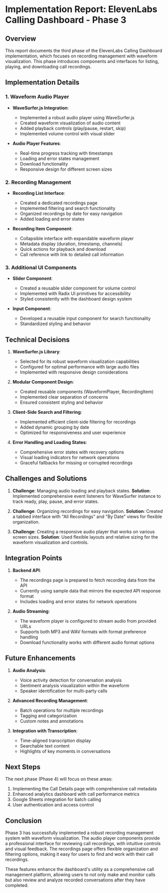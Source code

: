 # Implementation Report: ElevenLabs Calling Dashboard - Phase 3

## Overview
This report documents the third phase of the ElevenLabs Calling Dashboard implementation, which focuses on recording management with waveform visualization. This phase introduces components and interfaces for listing, playing, and downloading call recordings.

## Implementation Details

### 1. Waveform Audio Player

- **WaveSurfer.js Integration**:
  - Implemented a robust audio player using WaveSurfer.js
  - Created waveform visualization of audio content
  - Added playback controls (play/pause, restart, skip)
  - Implemented volume control with visual slider

- **Audio Player Features**:
  - Real-time progress tracking with timestamps
  - Loading and error states management
  - Download functionality
  - Responsive design for different screen sizes

### 2. Recording Management

- **Recording List Interface**:
  - Created a dedicated recordings page
  - Implemented filtering and search functionality
  - Organized recordings by date for easy navigation
  - Added loading and error states

- **Recording Item Component**:
  - Collapsible interface with expandable waveform player
  - Metadata display (duration, timestamp, channels)
  - Quick actions for playback and download
  - Call reference with link to detailed call information

### 3. Additional UI Components

- **Slider Component**:
  - Created a reusable slider component for volume control
  - Implemented with Radix UI primitives for accessibility
  - Styled consistently with the dashboard design system

- **Input Component**:
  - Developed a reusable input component for search functionality
  - Standardized styling and behavior

## Technical Decisions

1. **WaveSurfer.js Library**:
   - Selected for its robust waveform visualization capabilities
   - Configured for optimal performance with large audio files
   - Implemented with responsive design considerations

2. **Modular Component Design**:
   - Created reusable components (WaveformPlayer, RecordingItem)
   - Implemented clear separation of concerns
   - Ensured consistent styling and behavior

3. **Client-Side Search and Filtering**:
   - Implemented efficient client-side filtering for recordings
   - Added dynamic grouping by date
   - Optimized for responsiveness and user experience

4. **Error Handling and Loading States**:
   - Comprehensive error states with recovery options
   - Visual loading indicators for network operations
   - Graceful fallbacks for missing or corrupted recordings

## Challenges and Solutions

1. **Challenge**: Managing audio loading and playback states.
   **Solution**: Implemented comprehensive event listeners for WaveSurfer instance to track ready, play, pause, and error states.

2. **Challenge**: Organizing recordings for easy navigation.
   **Solution**: Created a tabbed interface with "All Recordings" and "By Date" views for flexible organization.

3. **Challenge**: Creating a responsive audio player that works on various screen sizes.
   **Solution**: Used flexible layouts and relative sizing for the waveform visualization and controls.

## Integration Points

1. **Backend API**:
   - The recordings page is prepared to fetch recording data from the API
   - Currently using sample data that mirrors the expected API response format
   - Includes loading and error states for network operations

2. **Audio Streaming**:
   - The waveform player is configured to stream audio from provided URLs
   - Supports both MP3 and WAV formats with format preference handling
   - Download functionality works with different audio format options

## Future Enhancements

1. **Audio Analysis**:
   - Voice activity detection for conversation analysis
   - Sentiment analysis visualization within the waveform
   - Speaker identification for multi-party calls

2. **Advanced Recording Management**:
   - Batch operations for multiple recordings
   - Tagging and categorization
   - Custom notes and annotations

3. **Integration with Transcription**:
   - Time-aligned transcription display
   - Searchable text content
   - Highlights of key moments in conversations

## Next Steps

The next phase (Phase 4) will focus on these areas:

1. Implementing the Call Details page with comprehensive call metadata
2. Enhanced analytics dashboard with call performance metrics
3. Google Sheets integration for batch calling
4. User authentication and access control

## Conclusion

Phase 3 has successfully implemented a robust recording management system with waveform visualization. The audio player components provide a professional interface for reviewing call recordings, with intuitive controls and visual feedback. The recordings page offers flexible organization and filtering options, making it easy for users to find and work with their call recordings.

These features enhance the dashboard's utility as a comprehensive call management platform, allowing users to not only make and monitor calls but also review and analyze recorded conversations after they have completed.
